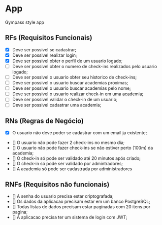 # App

Gympass style app

## RFs (Requisitos Funcionais)

- [x] Deve ser possivel se cadastrar;
- [x] Deve ser possivel realizar login;
- [x] Deve ser possivel obter o perfil de um usuario logado;
- [ ] Deve ser possivel obter o numero de check-ins realizados pelo usuario logado;
- [ ] Deve ser possivel o usuario obter seu historico de check-ins;
- [ ] Deve ser possivel o usuario buscar academias proximas;
- [ ] Deve ser possivel o usuario buscar academias pelo nome;
- [ ] Deve ser possivel o usuario realizar check-in em uma academia;
- [ ] Deve ser possivel validar o check-in de um usuario;
- [ ] Deve ser possivel cadastrar uma academia;

## RNs (Regras de Negócio)

- [x] O usuario não deve poder se cadastrar com um email ja existente;
- [] O usuario não pode fazer 2 check-ins no mesmo dia;
- [] O usuario não pode fazer check-ins se não estiver perto (100m) da academia;
- [] O check-in só pode ser validado até 20 minutos após criado;
- [] O check-in só pode ser validado por admintradores;
- [] A academia só pode ser cadastrada por administradores



## RNFs (Requisitos não funcionais)

- [] A senha do usuario precisa estar criptografada;
- [] Os dados da aplicacao precisam estar em um banco PostgreSQL;
- [] Todas listas de dados precisam estar paginadas com 20 itens por pagina;
- [] A aplicacao precisa ter um sistema de login com JWT;